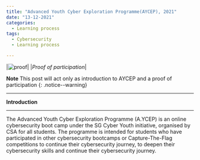 ```yaml
---
title: "Advanced Youth Cyber Exploration Programme(AYCEP), 2021"
date: "13-12-2021"
categories:
  - Learning process
tags:
  - Cybersecurity
  - Learning process

---
```


|![proof](/assets/images/LP-AYCEP/Khiu-Kim-Hong-AYCEP-cert.png)|
|<em>Proof of participation</em>|

**Note** This post will act only as introduction to AYCEP and a proof of participation
{: .notice--warning}

***

<strong>Introduction</strong>

***

The Advanced Youth Cyber Exploration Programme (A.YCEP) is an online cybersecurity boot camp under the SG Cyber Youth initiative, organised by CSA for all students. The programme is intended for students who have participated in other cybersecurity bootcamps or Capture-The-Flag competitions to continue their cybersecurity journey, to deepen their cybersecurity skills and continue their cybersecurity journey.
